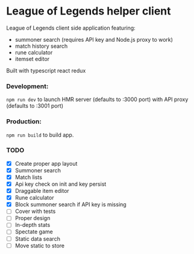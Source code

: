 # League of Legends helper client

League of Legends client side application featuring:

* summoner search (requires API key and Node.js proxy to work)
* match history search
* rune calculator
* itemset editor

Built with typescript react redux

### Development:

`npm run dev` to launch HMR server (defaults to :3000 port) with API proxy (defaults to :3001 port)

### Production:

`npm run build` to build app.

### TODO

* [x] Create proper app layout
* [x] Summoner search
* [x] Match lists
* [x] Api key check on init and key persist
* [x] Draggable item editor
* [x] Rune calculator
* [x] Block summoner search if API key is missing
* [ ] Cover with tests
* [ ] Proper design
* [ ] In-depth stats
* [ ] Spectate game
* [ ] Static data search
* [ ] Move static to store
